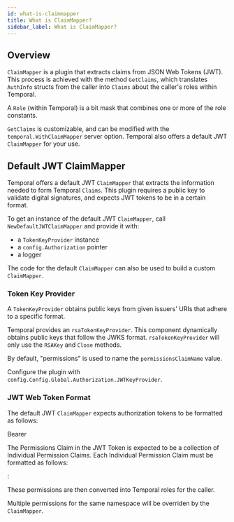 ```yaml
---
id: what-is-claimmapper
title: What is ClaimMapper?
sidebar_label: What is ClaimMapper?
---
```


## Overview

`ClaimMapper` is a plugin that extracts claims from JSON Web Tokens (JWT). This process is achieved with the method `GetClaims`, which translates `AuthInfo` structs from the caller into `Claims` about the caller's roles within Temporal.

A `Role` (within Temporal) is a bit mask that combines one or more of the role constants.

`GetClaims` is customizable, and can be modified with the `temporal.WithClaimMapper` server option. Temporal also offers a default JWT `ClaimMapper` for your use.

## Default JWT ClaimMapper

Temporal offers a default JWT `ClaimMapper` that extracts the information needed to form Temporal `Claims`. This plugin requires a public key to validate digital signatures, and expects JWT tokens to be in a certain format.

To get an instance of the default JWT `ClaimMapper`, call `NewDefaultJWTClaimMapper` and provide it with:

- a `TokenKeyProvider` instance
- a `config.Authorization` pointer
- a logger

The code for the default `ClaimMapper` can also be used to build a custom `ClaimMapper`.

### Token Key Provider

A `TokenKeyProvider` obtains public keys from given issuers' URIs that adhere to a specific format.

Temporal provides an `rsaTokenKeyProvider`. This component dynamically obtains public keys that follow the JWKS format. `rsaTokenKeyProvider` will only use the `RSAKey` and `Close` methods.

By default, "permissions" is used to name the `permissionsClaimName` value.

Configure the plugin with `config.Config.Global.Authorization.JWTKeyProvider`.

### JWT Web Token Format

The default JWT `ClaimMapper` expects authorization tokens to be formatted as follows:

Bearer <token>

The Permissions Claim in the JWT Token is expected to be a collection of Individual Permission Claims. Each Individual Permission Claim must be formatted as follows:

<namespace>: <permission>

These permissions are then converted into Temporal roles for the caller.

Multiple permissions for the same namespace will be overriden by the `ClaimMapper`.
